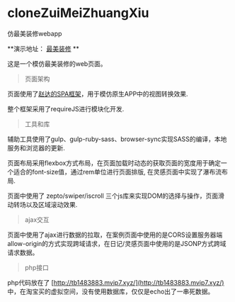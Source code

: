 # cloneZuiMeiZhuangXiu
仿最美装修webapp

**演示地址： [最美装修](http://timor2015.github.io/cloneZuiMeiZhuangXiu) **

这是一个模仿最美装修的web页面。

> 页面架构

页面使用了[赵达的SPA框架](http://zhaoda.net/spa/docs/)，用于模仿原生APP中的视图转换效果.

整个框架采用了requireJS进行模块化开发.

> 工具和库

辅助工具使用了gulp、gulp-ruby-sass、browser-sync实现SASS的编译，本地服务和浏览器的更新.

页面布局采用flexbox方式布局，在页面加载时动态的获取页面的宽度用于确定一个适合的font-size值，通过rem单位进行页面排版, 在灵感页面中实现了瀑布流布局.

页面中使用了 zepto/swiper/iscroll 三个js库来实现DOM的选择与操作，页面滑动转场以及区域滚动效果.

> ajax交互

页面中使用了ajax进行数据的拉取，在案例页面中使用的是CORS设置服务器端allow-origin的方式实现跨域请求，在日记/灵感页面中使用的是JSONP方式跨域请求数据。

> php接口

php代码放在了 [http://tb1483883.mvip7.xyz/](http://tb1483883.mvip7.xyz/) 中，在淘宝买的虚拟空间，没有使用数据库，仅仅是echo出了一串死数据。